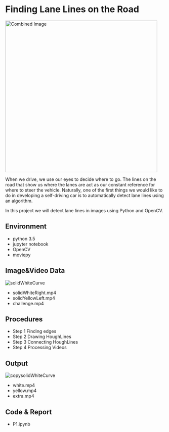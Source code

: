 # **Finding Lane Lines on the Road**

<img src="laneLines_thirdPass.jpg" width="480" alt="Combined Image" />

When we drive, we use our eyes to decide where to go.  The lines on the road that show us where the lanes are act as our constant reference for where to steer the vehicle.  Naturally, one of the first things we would like to do in developing a self-driving car is to automatically detect lane lines using an algorithm.

In this project we will detect lane lines in images using Python and OpenCV.  

## Environment

+ python 3.5
+ jupyter notebook
+ OpenCV
+ moviepy

## Image&Video Data

![solidWhiteCurve](/Users/RyanG/Github/CarND-LaneLines-P1/test_images/solidWhiteCurve.jpg)



+ solidWhiteRight.mp4
+ solidYellowLeft.mp4
+ challenge.mp4

## Procedures

+ Step 1 Finding edges
+ Step 2 Drawing HoughLines
+ Step 3 Connecting HoughLines
+ Step 4 Processing Videos

## Output

![copysolidWhiteCurve](/Users/RyanG/Github/CarND-LaneLines-P1/test_images/processd/copysolidWhiteCurve.jpg)

+ white.mp4
+ yellow.mp4
+ extra.mp4

## Code & Report

+ P1.ipynb



